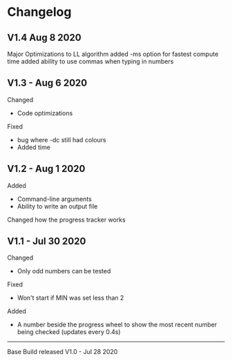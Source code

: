 # Changelog


## V1.4 Aug 8 2020
Major Optimizations to LL algorithm
added -ms option for fastest compute time
added ability to use commas when typing in numbers

## V1.3 - Aug 6 2020
Changed
- Code optimizations

Fixed 
- bug where -dc still had colours
- Added time

## V1.2 - Aug 1 2020
Added
- Command-line arguments
- Ability to write an output file

Changed how the progress tracker works

## V1.1 - Jul 30 2020
Changed
- Only odd numbers can be tested

Fixed
- Won't start if MIN was set less than 2

Added
- A number beside the progress wheel to show the most recent number being checked (updates every 0.4s)

---
Base Build released V1.0 - Jul 28 2020




